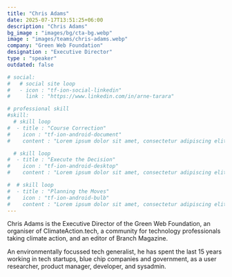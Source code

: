 ```yaml
---
title: "Chris Adams"
date: 2025-07-17T13:51:25+06:00
description: "Chris Adams"
bg_image : "images/bg/cta-bg.webp"
image : "images/teams/chris-adams.webp"
company: "Green Web Foundation"
designation : "Executive Director"
type : "speaker"
outdated: false

# social:
#   # social site loop
#   - icon : "tf-ion-social-linkedin"
#     link : "https://www.linkedin.com/in/arne-tarara"

# professional skill
#skill:
  # skill loop
#  - title : "Course Correction"
#    icon : "tf-ion-android-document"
#    content : "Lorem ipsum dolor sit amet, consectetur adipiscing elit. Morbi hendrerit elit turpis, a porttitor tellus sollicitudin at."

  # skill loop
#  - title : "Execute the Decision"
#    icon : "tf-ion-android-desktop"
#    content : "Lorem ipsum dolor sit amet, consectetur adipiscing elit. Morbi hendrerit elit turpis, a porttitor tellus sollicitudin at."

#  # skill loop
#  - title : "Planning the Moves"
#    icon : "tf-ion-android-bulb"
#    content : "Lorem ipsum dolor sit amet, consectetur adipiscing elit. Morbi hendrerit elit #turpis, a porttitor tellus sollicitudin at."
---
```


Chris Adams is the Executive Director of the Green Web Foundation, an organiser of ClimateAction.tech, a community for technology professionals taking climate action, and an editor of Branch Magazine.

An environmentally focussed tech generalist, he has spent the last 15 years working in tech startups, blue chip companies and government, as a user researcher, product manager, developer, and sysadmin.
